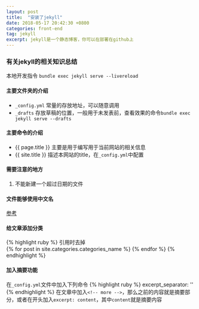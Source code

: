 ```yaml
---
layout: post
title:  "安装了jekyll"
date: 2018-05-17 20:42:30 +0800
categories: front-end
tag: jekyll
excerpt: jekyll是一个静态博客，你可以在部署在github上
---
```


### 有关jekyll的相关知识总结
本地开发指令 `bundle exec jekyll serve --livereload`

#### 主要文件夹的介绍
* `_config.yml` 常量的存放地址，可以随意调用
* `_drafts` 存放草稿的位置，一般用于未发表前，查看效果的命令`bundle exec jekyll serve --drafts`

#### 主要命令的介绍
* \{\{ page.title \}\} 主要是用于编写用于当前网站的相关信息
* \{\{ site.title \}\} 描述本网站的title，在`_config.yml`中配置

#### 需要注意的地方
1. 不能新建一个超过日期的文件

#### 文件能够使用中文名
[参考](http://blog.tanpeng.net/2017/03/07/jekyll-luanma/)

#### 给文章添加分类
{% highlight ruby %}
引用时去掉\
{\% for post in site.categories.categories_name \%}
{\% endfor \%}
{% endhighlight %}

#### 加入摘要功能
在`_config.yml`文件中加入下列命令
{% highlight ruby %}
excerpt_separator: '<!-- more -->'
{% endhighlight %}
在文章中加入`<!-- more -->`，那么之前的内容就是摘要部分，或者在开头加入`excerpt: content`，其中`content`就是摘要内容
